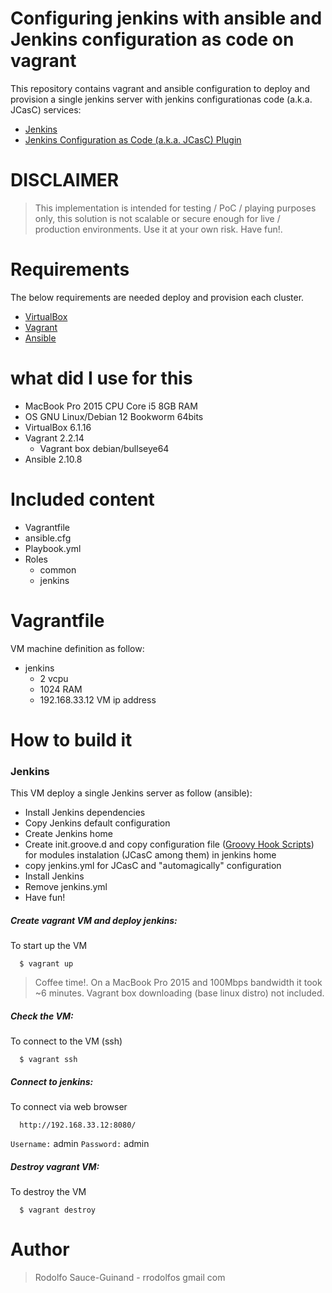# Configuring jenkins with ansible and Jenkins configuration as code on vagrant
This repository contains vagrant and ansible configuration to deploy and provision a single jenkins server with jenkins configurationas code (a.k.a. JCasC) services:

  - [Jenkins](https://www.jenkins.io/)
  - [Jenkins Configuration as Code (a.k.a. JCasC) Plugin](https://www.jenkins.io/projects/jcasc/)

# DISCLAIMER
> This implementation is intended for testing / PoC / playing purposes only, this solution is not scalable or secure enough for live / production environments. Use it at your own risk. Have fun!.

# Requirements
The below requirements are needed deploy and provision each cluster.

  - [VirtualBox](https://www.virtualbox.org/)
  - [Vagrant](https://www.vagrantup.com/)
  - [Ansible](https://www.ansible.com/)

# what did I use for this
  - MacBook Pro 2015 CPU Core i5 8GB RAM
  - OS GNU Linux/Debian 12 Bookworm 64bits
  - VirtualBox 6.1.16
  - Vagrant 2.2.14
    - Vagrant box debian/bullseye64
  - Ansible 2.10.8

# Included content
  - Vagrantfile
  - ansible.cfg
  - Playbook.yml
  - Roles
    - common
    - jenkins

# Vagrantfile
VM machine definition as follow:
  - jenkins
    - 2 vcpu
    - 1024 RAM
    - 192.168.33.12 VM ip address 

# How to build it

### Jenkins
This VM deploy a single Jenkins server as follow (ansible):
  - Install Jenkins dependencies
  - Copy Jenkins default configuration
  - Create Jenkins home
  - Create init.groove.d and copy configuration file ([Groovy Hook Scripts](https://www.jenkins.io/doc/book/managing/groovy-hook-scripts/)) for modules instalation (JCasC among them) in jenkins home
  - copy jenkins.yml for JCasC and "automagically" configuration
  - Install Jenkins
  - Remove jenkins.yml
  - Have fun!

##### Create vagrant VM and deploy jenkins:
To start up the VM
```
  $ vagrant up
```
> Coffee time!. On a MacBook Pro 2015 and 100Mbps bandwidth it took ~6 minutes. Vagrant box downloading (base linux distro) not included.

##### Check the VM:
To connect to the VM (ssh)
```
  $ vagrant ssh
```

##### Connect to jenkins:
To connect via web browser
```
  http://192.168.33.12:8080/
```
  `Username:` admin
  `Password:` admin

##### Destroy vagrant VM:
To destroy the VM
```
  $ vagrant destroy
```

# Author

> Rodolfo Sauce-Guinand - rrodolfos gmail com

